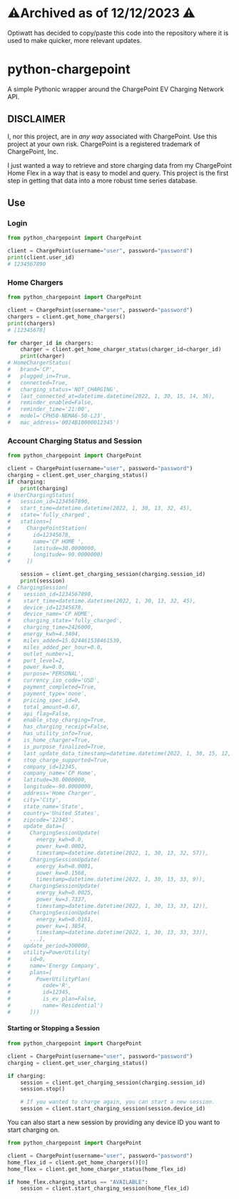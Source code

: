 # ⚠️Archived as of 12/12/2023 ⚠️
Optiwatt has decided to copy/paste this code into the repository where it is used to make quicker, more relevant updates. 

# python-chargepoint

A simple Pythonic wrapper around the ChargePoint EV Charging Network API.

## DISCLAIMER

I, nor this project, are in _any way_ associated with ChargePoint. Use this project at your own risk.
ChargePoint is a registered trademark of ChargePoint, Inc.

I just wanted a way to retrieve and store charging data from my ChargePoint Home Flex
in a way that is easy to model and query. This project is the first step in getting that data into a
more robust time series database.

## Use

### Login

```python
from python_chargepoint import ChargePoint

client = ChargePoint(username="user", password="password")
print(client.user_id)
# 1234567890
```

### Home Chargers
```python
from python_chargepoint import ChargePoint

client = ChargePoint(username="user", password="password")
chargers = client.get_home_chargers()
print(chargers)
# [12345678]

for charger_id in chargers:
    charger = client.get_home_charger_status(charger_id=charger_id)
    print(charger)
# HomeChargerStatus(
#   brand='CP', 
#   plugged_in=True, 
#   connected=True, 
#   charging_status='NOT_CHARGING', 
#   last_connected_at=datetime.datetime(2022, 1, 30, 15, 14, 36), 
#   reminder_enabled=False, 
#   reminder_time='21:00', 
#   model='CPH50-NEMA6-50-L23', 
#   mac_address='0024B10000012345')
```

### Account Charging Status and Session

```python
from python_chargepoint import ChargePoint

client = ChargePoint(username="user", password="password")
charging = client.get_user_charging_status()
if charging:
    print(charging)
# UserChargingStatus(
#   session_id=1234567890,
#   start_time=datetime.datetime(2022, 1, 30, 13, 32, 45), 
#   state='fully_charged', 
#   stations=[
#     ChargePointStation(
#       id=12345678,  
#       name='CP HOME ',
#       latitude=30.0000000,
#       longitude=-90.0000000)
#     ])

    session = client.get_charging_session(charging.session_id)
    print(session)
#  ChargingSession(
#    session_id=1234567890, 
#    start_time=datetime.datetime(2022, 1, 30, 13, 32, 45), 
#    device_id=12345678, 
#    device_name='CP HOME', 
#    charging_state='fully_charged', 
#    charging_time=2426000, 
#    energy_kwh=4.3404, 
#    miles_added=15.024461538461539, 
#    miles_added_per_hour=0.0, 
#    outlet_number=1, 
#    port_level=2, 
#    power_kw=0.0, 
#    purpose='PERSONAL', 
#    currency_iso_code='USD', 
#    payment_completed=True, 
#    payment_type='none', 
#    pricing_spec_id=0, 
#    total_amount=0.67, 
#    api_flag=False, 
#    enable_stop_charging=True, 
#    has_charging_receipt=False, 
#    has_utility_info=True, 
#    is_home_charger=True, 
#    is_purpose_finalized=True, 
#    last_update_data_timestamp=datetime.datetime(2022, 1, 30, 15, 12, 48), 
#    stop_charge_supported=True, 
#    company_id=12345, 
#    company_name='CP Home', 
#    latitude=30.0000000, 
#    longitude=-90.0000000, 
#    address='Home Charger', 
#    city='City', 
#    state_name='State', 
#    country='United States', 
#    zipcode='12345', 
#    update_data=[
#      ChargingSessionUpdate(
#        energy_kwh=0.0,
#        power_kw=0.0002, 
#        timestamp=datetime.datetime(2022, 1, 30, 13, 32, 57)),
#      ChargingSessionUpdate(
#        energy_kwh=0.0001,
#        power_kw=0.1568,
#        timestamp=datetime.datetime(2022, 1, 30, 13, 33, 9)),
#      ChargingSessionUpdate(
#        energy_kwh=0.0025, 
#        power_kw=3.7337, 
#        timestamp=datetime.datetime(2022, 1, 30, 13, 33, 12)),
#      ChargingSessionUpdate(
#        energy_kwh=0.0161, 
#        power_kw=1.3854, 
#        timestamp=datetime.datetime(2022, 1, 30, 13, 33, 33)),
#      ...],
#    update_period=300000, 
#    utility=PowerUtility(
#      id=0, 
#      name='Energy Company', 
#      plans=[
#        PowerUtilityPlan(
#          code='R', 
#          id=12345, 
#          is_ev_plan=False, 
#          name='Residential')
#      ]))
```

#### Starting or Stopping a Session

```python
from python_chargepoint import ChargePoint

client = ChargePoint(username="user", password="password")
charging = client.get_user_charging_status()

if charging:
    session = client.get_charging_session(charging.session_id)
    session.stop()

    # If you wanted to charge again, you can start a new session.
    session = client.start_charging_session(session.device_id)
```

You can also start a new session by providing any device ID you want to start charging on.

```python
from python_chargepoint import ChargePoint

client = ChargePoint(username="user", password="password")
home_flex_id = client.get_home_chargers()[0]
home_flex = client.get_home_charger_status(home_flex_id)

if home_flex.charging_status == "AVAILABLE":
    session = client.start_charging_session(home_flex_id)
```

